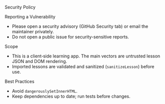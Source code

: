 Security Policy

Reporting a Vulnerability

- Please open a security advisory (GitHub Security tab) or email the maintainer privately.
- Do not open a public issue for security-sensitive reports.

Scope

- This is a client‑side learning app. The main vectors are untrusted lesson JSON and DOM rendering.
- Imported lessons are validated and sanitized (`sanitizeLesson`) before use.

Best Practices

- Avoid `dangerouslySetInnerHTML`.
- Keep dependencies up to date; run tests before changes.
